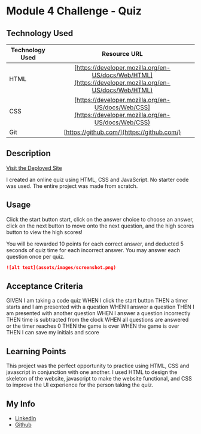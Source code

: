 # Module 4 Challenge - Quiz

## Technology Used 

| Technology Used         | Resource URL           | 
| ------------- |:-------------:| 
| HTML    | [https://developer.mozilla.org/en-US/docs/Web/HTML](https://developer.mozilla.org/en-US/docs/Web/HTML) | 
| CSS     | [https://developer.mozilla.org/en-US/docs/Web/CSS](https://developer.mozilla.org/en-US/docs/Web/CSS)      |   
| Git | [https://github.com/](https://github.com/)     |    

## Description 

[Visit the Deployed Site](https://youtu.be/BFyeuLhjcPY)

I created an online quiz using HTML, CSS and JavaScript. No starter code was used. The entire project was made from scratch. 




## Usage 

Click the start button start, click on the answer choice to choose an answer, click on the next button to move onto the next question, and the high scores button to view the high scores!

You will be rewarded 10 points for each correct answer, and deducted 5 seconds of quiz time for each incorrect answer. You may answer each question once per quiz. 

```md
![alt text](assets/images/screenshot.png)
```
## Acceptance Criteria

GIVEN I am taking a code quiz
WHEN I click the start button
THEN a timer starts and I am presented with a question
WHEN I answer a question
THEN I am presented with another question
WHEN I answer a question incorrectly
THEN time is subtracted from the clock
WHEN all questions are answered or the timer reaches 0
THEN the game is over
WHEN the game is over
THEN I can save my initials and score

## Learning Points 

This project was the perfect opportunity to practice using HTML, CSS and javascript in conjunction with one another. I used HTML to design the skeleton of the website, javascript to make the website functional, and CSS to improve the UI experience for the person taking the quiz. 


## My Info

* [LinkedIn](https://linkedin.com/in/justinchoica)
* [Github](https://github.com/justinschoi93)
```

